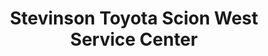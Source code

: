 ---
title: "Stevinson Toyota Scion West Service Center"
url: /lakewood/stevinson-toyota-scion-west-service-center/
shop: car repair
---